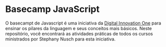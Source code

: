 # Basecamp JavaScript


O basecampt de Javascript é uma iniciativa da [Digital Innovation One](https://digitalinnovation.one/) para ensinar os pilares da linguagem e seus conceitos mais básicos. Neste repositório, você encontrará as atividades práticas de todos os cursos ministrados por Stephany Nusch para esta iniciativa.
